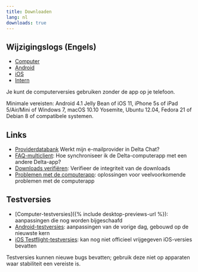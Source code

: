 ```yaml
---
title: Downloaden
lang: nl
downloads: true
---
```


## Wijzigingslogs (Engels)

* [Computer](https://github.com/deltachat/deltachat-desktop/blob/master/CHANGELOG.md)
* [Android](https://github.com/deltachat/deltachat-android/blob/master/CHANGELOG.md)
* [iOS](https://github.com/deltachat/deltachat-ios/blob/master/CHANGELOG.md)
* [Intern](https://github.com/deltachat/deltachat-core-rust/blob/master/CHANGELOG.md)

Je kunt de computerversies gebruiken zonder de app op je telefoon.

Minimale vereisten:
Android 4.1 Jelly Bean
of iOS 11, iPhone 5s of iPad 5/Air/Mini
of Windows 7, macOS 10.10 Yosemite, Ubuntu 12.04, Fedora 21 of Debian 8
of compatibele systemen.

## Links

* [Providerdatabank](https://providers.delta.chat/) Werkt mijn e-mailprovider in Delta Chat?
* [FAQ-multiclient](help#multiclient): Hoe synchroniseer ik de Delta-computerapp met een andere Delta-app?
* [Downloads verifiëren](verify-downloads): Verifieer de integriteit van de downloads
* [Problemen met de computerapp](https://github.com/deltachat/deltachat-desktop/blob/master/docs/TROUBLESHOOTING.md): oplossingen voor veelvoorkomende problemen met de computerapp

## Testversies

* [Computer-testversies]({% include desktop-previews-url %}): aanpassingen die nog worden bijgeschaafd
* [Android-testversies](https://download.delta.chat/android/nightly/): aanpassingen van de vorige dag, gebouwd op de nieuwste kern
* [iOS Testflight-testversies](https://testflight.apple.com/join/uEMc1NxS): kan nog niet officieel vrijgegeven iOS-versies bevatten

Testversies kunnen nieuwe bugs bevatten; gebruik deze niet op apparaten waar stabiliteit een vereiste is.
